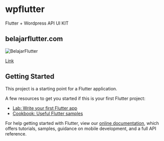 # wpflutter
Flutter + Wordpress API UI KIT

## belajarflutter.com
![BelajarFlutter](https://belajarflutter.com/wp-content/uploads/2020/08/BelajarFlutter-logo.png)

[Link](https://belajarflutter.com/ "belajarflutter.com")


## Getting Started

This project is a starting point for a Flutter application.

A few resources to get you started if this is your first Flutter project:

- [Lab: Write your first Flutter app](https://flutter.dev/docs/get-started/codelab)
- [Cookbook: Useful Flutter samples](https://flutter.dev/docs/cookbook)

For help getting started with Flutter, view our
[online documentation](https://flutter.dev/docs), which offers tutorials,
samples, guidance on mobile development, and a full API reference.
